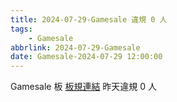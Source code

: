 ```yaml
---
title: 2024-07-29-Gamesale 違規 0 人
tags:
    - Gamesale
abbrlink: 2024-07-29-Gamesale
date: Gamesale-2024-07-29 12:00:00
---
```

Gamesale 板 [板規連結](https://www.ptt.cc/bbs/Gossiping/M.1637425085.A.07D.html)
昨天違規 0 人
